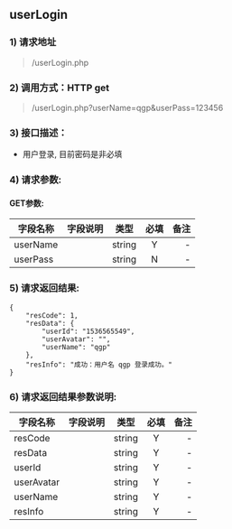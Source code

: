 

## userLogin

### 1) 请求地址

> /userLogin.php

### 2) 调用方式：HTTP get

> /userLogin.php?userName=qgp&userPass=123456

### 3) 接口描述：

* 用户登录, 目前密码是非必填

### 4) 请求参数:

#### GET参数:
|字段名称       |字段说明         |类型            |必填            |备注     |
| -------------|:--------------:|:--------------:|:--------------:| ------:|
|userName||string|Y|-|
|userPass||string|N|-|



### 5) 请求返回结果:

```
{
    "resCode": 1,
    "resData": {
        "userId": "1536565549",
        "userAvatar": "",
        "userName": "qgp"
    },
    "resInfo": "成功：用户名 qgp 登录成功。"
}
```


### 6) 请求返回结果参数说明:
|字段名称       |字段说明         |类型            |必填            |备注     |
| -------------|:--------------:|:--------------:|:--------------:| ------:|
|resCode||string|Y|-|
|resData||string|Y|-|
|userId||string|Y|-|
|userAvatar||string|Y|-|
|userName||string|Y|-|
|resInfo||string|Y|-|

